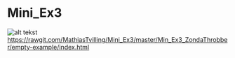 # Mini_Ex3
![alt tekst](https://github.com/MathiasTvilling/Mini_Ex3/blob/master/Sk%C3%A6rmbillede%202018-02-23%20kl.%2012.10.46.png)
https://rawgit.com/MathiasTvilling/Mini_Ex3/master/Min_Ex3_ZondaThrobber/empty-example/index.html
